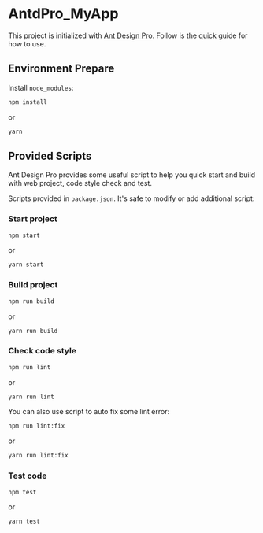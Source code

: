 # AntdPro_MyApp

This project is initialized with [Ant Design Pro](https://pro.ant.design). Follow is the quick guide for how to use.

## Environment Prepare

Install `node_modules`:

```bash
npm install
```

or

```bash
yarn
```

## Provided Scripts

Ant Design Pro provides some useful script to help you quick start and build with web project, code style check and test.

Scripts provided in `package.json`. It's safe to modify or add additional script:

### Start project

```bash
npm start
```

or

```bash
yarn start
```

### Build project

```bash
npm run build
```

or

```bash
yarn run build
```

### Check code style

```bash
npm run lint
```

or

```bash
yarn run lint
```

You can also use script to auto fix some lint error:

```bash
npm run lint:fix
```

or

```bash
yarn run lint:fix
```

### Test code

```bash
npm test
```

or

```bash
yarn test
```
